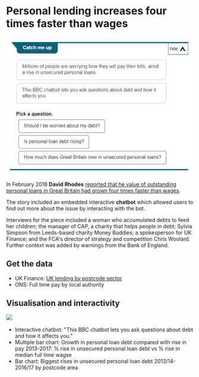 # Personal lending increases four times faster than wages

![](https://raw.githubusercontent.com/BBC-Data-Unit/personal-debt/master/chatbot_lending.png)

In February 2018 **David Rhodes** [reported that he value of outstanding personal loans in Great Britain had grown four times faster than wages](http://www.bbc.co.uk/news/uk-england-42879803).

The story included an embedded interactive **chatbot** which allowed users to find out more about the issue by interacting with the bot.

Interviews for the piece included a woman who accumulated debts to feed her children; the manager of CAP, a charity that helps people in debt; Sylvia Simpson from Leeds-based charity Money Buddies; a spokesperson for UK Finance; and the FCA's director of strategy and competition Chris Woolard. Further context was added by warnings from the Bank of England.

## Get the data

* UK Finance: [UK lending by postcode sector](https://www.ukfinance.org.uk/statistics/postcode-lending/)
* ONS: Full time pay by local authority

## Visualisation and interactivity

![](https://ichef-1.bbci.co.uk/news/624/cpsprodpb/1D06/production/_99903470_chart-debt_wages_region_040118-tb8u8-nc.png)

* Interactive chatbot: "This BBC chatbot lets you ask questions about debt and how it affects you."
* Multiple bar chart: Growth in personal loan debt compared with rise in pay 2013-2017: % rise in unsecured personal loan debt vs % rise in median full time wagse
* Bar chart: Biggest rises in unsecured personal loan debt 2013/14-2016/17 by postcode area
